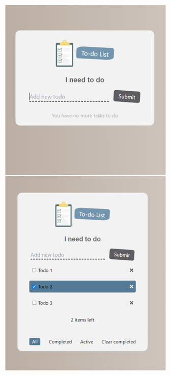 ![Image alt](https://github.com/SkyK7/todo-list/blob/master/public/todo1.png) 
![Image alt](https://github.com/SkyK7/todo-list/blob/master/public/todo2.png)
